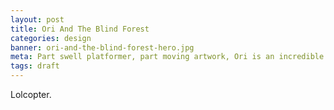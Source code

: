 ```yaml
---
layout: post
title: Ori And The Blind Forest
categories: design
banner: ori-and-the-blind-forest-hero.jpg
meta: Part swell platformer, part moving artwork, Ori is an incredible video game.
tags: draft
---
```


Lolcopter.